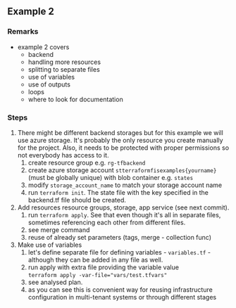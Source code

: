 ## Example 2

### Remarks

- example 2 covers
  - backend
  - handling more resources
  - splitting to separate files
  - use of variables
  - use of outputs
  - loops
  - where to look for documentation

### Steps

1. There might be different backend storages but for this example we will use azure storage. It's probably the only resource you create manually for the project. Also, it needs to be protected with proper permissions so not everybody has access to it.
   1. create resource group e.g. `rg-tfbackend`
   2. create azure storage account `stterraformfisexamples{yourname}`(must be globally unique) with blob container e.g. `states`
   3. modify `storage_account_name` to match your storage account name
   4. run `terraform init`. The state file with the key specified in the backend.tf file should be created.
2. Add resources resource groups, storage, app service (see next commit).
   1. run `terraform apply`. See that even though it's all in separate files, sometimes referencing each other from different files.
   2. see merge command
   3. reuse of already set parameters (tags, merge - collection func)
3. Make use of variables
   1. let's define separate file for defining variables - `variables.tf` - although they can be added in any file as well.
   2. run apply with extra file providing the variable value<br>
   `terraform apply -var-file="vars/test.tfvars" `
   3. see analysed plan.
   4. as you can see this is convenient way for reusing infrastructure configuration in multi-tenant systems or through different stages 